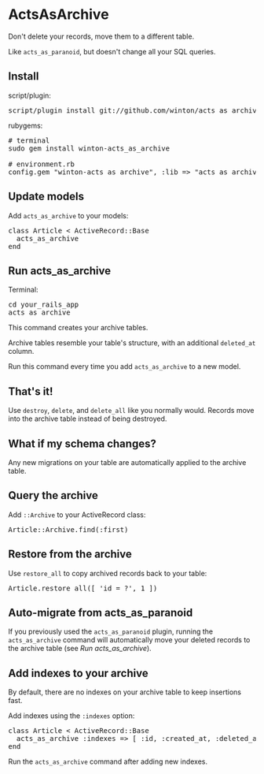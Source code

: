 ActsAsArchive
=============

Don't delete your records, move them to a different table.

Like <code>acts\_as\_paranoid</code>, but doesn't change all your SQL queries.

Install
-------

script/plugin:

<pre>
script/plugin install git://github.com/winton/acts_as_archive.git
</pre>

rubygems:

<pre>
# terminal
sudo gem install winton-acts_as_archive

# environment.rb
config.gem "winton-acts_as_archive", :lib => "acts_as_archive", :source => "http://gems.github.com"
</pre>

Update models
-------------

Add <code>acts\_as\_archive</code> to your models:

<pre>
class Article < ActiveRecord::Base
  acts_as_archive
end
</pre>

Run acts\_as\_archive
---------------------

Terminal:

<pre>
cd your_rails_app
acts_as_archive
</pre>

This command creates your archive tables.

Archive tables resemble your table's structure, with an additional <code>deleted_at</code> column.

Run this command every time you add <code>acts\_as\_archive</code> to a new model.

That's it!
----------

Use <code>destroy</code>, <code>delete</code>, and <code>delete_all</code> like you normally would.
Records move into the archive table instead of being destroyed.

What if my schema changes?
--------------------------

Any new migrations on your table are automatically applied to the archive table.

Query the archive
-----------------

Add <code>::Archive</code> to your ActiveRecord class:

<pre>
Article::Archive.find(:first)
</pre>

Restore from the archive
------------------------

Use <code>restore\_all</code> to copy archived records back to your table:

<pre>
Article.restore_all([ 'id = ?', 1 ])
</pre>

Auto-migrate from acts\_as\_paranoid
------------------------------------

If you previously used the <code>acts\_as\_paranoid</code> plugin, running the <code>acts\_as\_archive</code>
command will automatically move your deleted records to the archive table (see _Run acts\_as\_archive_).

Add indexes to your archive
---------------------------

By default, there are no indexes on your archive table to keep insertions fast.

Add indexes using the <code>:indexes</code> option:

<pre>
class Article < ActiveRecord::Base
  acts_as_archive :indexes => [ :id, :created_at, :deleted_at ]
end
</pre>

Run the <code>acts\_as\_archive</code> command after adding new indexes.